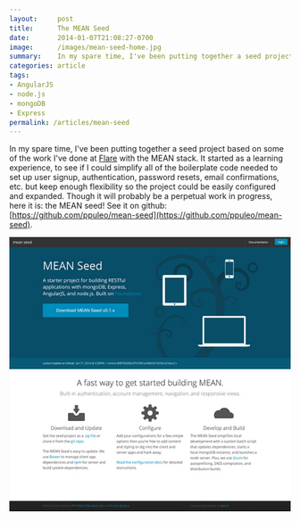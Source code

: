 ```yaml
---
layout:     post
title:      The MEAN Seed
date:       2014-01-07T21:08:27-0700
image:      /images/mean-seed-home.jpg
summary:    In my spare time, I've been putting together a seed project based on some of the work I've done at Flare with the MEAN stack. It started as a learning experience, to see if I could simplify all of the boilerplate code needed to set up user signup, authentication, password resets, email confirmations, etc. but keep enough flexibility so the project could be easily configured and expanded.
categories: article
tags:
- AngularJS
- node.js
- mongoDB
- Express
permalink: /articles/mean-seed
---
```


In my spare time, I've been putting together a seed project based on some of the work I've done at [Flare](http://flare.is) with the MEAN stack. It started as a learning experience, to see if I could simplify all of the boilerplate code needed to set up user signup, authentication, password resets, email confirmations, etc. but keep enough flexibility so the project could be easily configured and expanded. Though it will probably be a perpetual work in progress, here it is: the MEAN seed! See it on github: [https://github.com/ppuleo/mean-seed](https://github.com/ppuleo/mean-seed).

<p><a title="MEAN Seed" href="https://github.com/ppuleo/mean-seed" target="_blank"><img alt="MEAN Seed Home" class="responsive-img" src="/images/mean-seed-home.jpg" /></a></p>